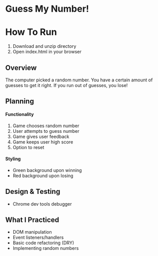 # Guess My Number!

# How To Run
1. Download and unzip directory
2. Open index.html in your browser

## Overview
The computer picked a random number.
You have a certain amount of guesses to get it right.
If you run out of guesses, you lose!

## Planning
#### Functionality
1. Game chooses random number
2. User attempts to guess number
3. Game gives user feedback
4. Game keeps user high score
5. Option to reset

#### Styling
- Green background upon winning
- Red background upon losing

## Design & Testing
- Chrome dev tools debugger

## What I Practiced
- DOM manipulation
- Event listeners/handlers
- Basic code refactoring (DRY)
- Implementing random numbers
